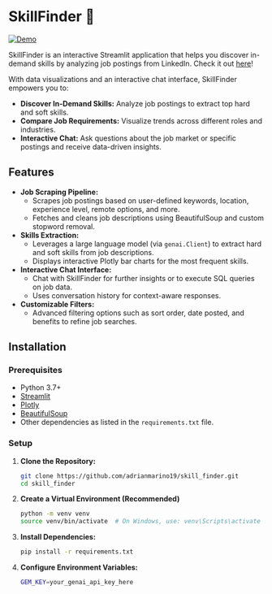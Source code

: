 # SkillFinder 🔭

[![Demo](https://img.shields.io/badge/Demo-SkillFinder_Streamlit-blue)](https://skillfinder.streamlit.app/)

SkillFinder is an interactive Streamlit application that helps you discover in-demand skills by analyzing job postings from LinkedIn. Check it out [here](https://skillfinder.streamlit.app/)! 

With data visualizations and an interactive chat interface, SkillFinder empowers you to:

- **Discover In-Demand Skills:** Analyze job postings to extract top hard and soft skills.
- **Compare Job Requirements:** Visualize trends across different roles and industries.
- **Interactive Chat:** Ask questions about the job market or specific postings and receive data-driven insights.

## Features

- **Job Scraping Pipeline:**  
  - Scrapes job postings based on user-defined keywords, location, experience level, remote options, and more.
  - Fetches and cleans job descriptions using BeautifulSoup and custom stopword removal.
- **Skills Extraction:**  
  - Leverages a large language model (via `genai.Client`) to extract hard and soft skills from job descriptions.
  - Displays interactive Plotly bar charts for the most frequent skills.
- **Interactive Chat Interface:**  
  - Chat with SkillFinder for further insights or to execute SQL queries on job data.
  - Uses conversation history for context-aware responses.
- **Customizable Filters:**  
  - Advanced filtering options such as sort order, date posted, and benefits to refine job searches.

## Installation

### Prerequisites

- Python 3.7+
- [Streamlit](https://streamlit.io/)
- [Plotly](https://plotly.com/python/)
- [BeautifulSoup](https://www.crummy.com/software/BeautifulSoup/bs4/doc/)
- Other dependencies as listed in the `requirements.txt` file.

### Setup

1. **Clone the Repository:**

   ```bash
   git clone https://github.com/adrianmarino19/skill_finder.git
   cd skill_finder

2. **Create a Virtual Environment (Recommended)**

    ```bash
    python -m venv venv
    source venv/bin/activate  # On Windows, use: venv\Scripts\activate

3. **Install Dependencies:**

    ```bash
    pip install -r requirements.txt

4. **Configure Environment Variables:**

    ```bash
    GEM_KEY=your_genai_api_key_here
